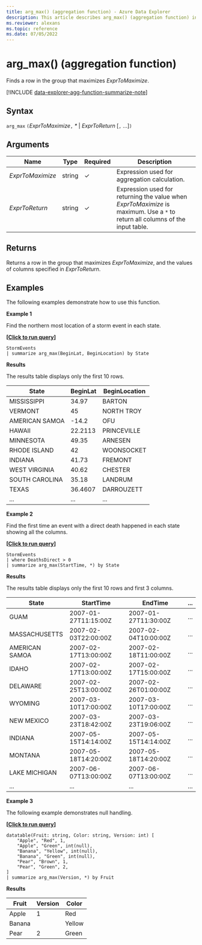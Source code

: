 ```yaml
---
title: arg_max() (aggregation function) - Azure Data Explorer
description: This article describes arg_max() (aggregation function) in Azure Data Explorer.
ms.reviewer: alexans
ms.topic: reference
ms.date: 07/05/2022
---
```

# arg_max() (aggregation function)

Finds a row in the group that maximizes *ExprToMaximize*.

[!INCLUDE [data-explorer-agg-function-summarize-note](../../includes/data-explorer-agg-function-summarize-note.md)]

## Syntax

`arg_max` `(`*ExprToMaximize*`,` *\** | *ExprToReturn*  [`,` ...]`)`

## Arguments

| Name | Type | Required | Description |
|--|--|--|--|
| *ExprToMaximize* | string | &check; | Expression used for aggregation calculation. |
| *ExprToReturn* | string | &check; | Expression used for returning the value when *ExprToMaximize* is maximum.  Use a `*` to return all columns of the input table. |

## Returns

Returns a row in the group that maximizes *ExprToMaximize*, and the values of columns specified in *ExprToReturn*.

## Examples

The following examples demonstrate how to use this function.

**Example 1**

Find the northern most location of a storm event in each state.

**\[**[**Click to run query**](https://dataexplorer.azure.com/clusters/help/databases/Samples?query=H4sIAAAAAAAAAwsuyS/KdS1LzSspVuCqUSguzc1NLMqsSlVILEqPz02s0HBKTc/M80ks0VGAsPKTE0sy8/M0FZIqFYJLEktSATqyPZtCAAAA)**\]**

```kusto
StormEvents 
| summarize arg_max(BeginLat, BeginLocation) by State
```

**Results**

The results table displays only the first 10 rows.

| State                | BeginLat | BeginLocation        |
| -------------------- | -------- | -------------------- |
| MISSISSIPPI          | 34.97    | BARTON               |
| VERMONT              | 45       | NORTH TROY           |
| AMERICAN SAMOA       | -14.2    | OFU                  |
| HAWAII               | 22.2113  | PRINCEVILLE          |
| MINNESOTA            | 49.35    | ARNESEN              |
| RHODE ISLAND         | 42       | WOONSOCKET           |
| INDIANA              | 41.73    | FREMONT              |
| WEST VIRGINIA        | 40.62    | CHESTER              |
| SOUTH CAROLINA       | 35.18    | LANDRUM              |
| TEXAS                | 36.4607  | DARROUZETT           |
| ...             | ...    | ...            |

**Example 2**

Find the first time an event with a direct death happened in each state showing all the columns.

**\[**[**Click to run query**](https://dataexplorer.azure.com/clusters/help/databases/Samples?query=H4sIAAAAAAAAAwsuyS/KdS1LzSsp5qpRKM9ILUpVcElNLMkodsksSk0uUbBTMABKFJfm5iYWZValKiQWpcfnJlZoBJckFpWEZOam6ihoaSokVSoABUpSAQPollZPAAAA)**\]**

```kusto
StormEvents
| where DeathsDirect > 0
| summarize arg_max(StartTime, *) by State
```

**Results**

The results table displays only the first 10 rows and first 3 columns.

| State          | StartTime            | EndTime              | ... |
| -------------- | -------------------- | -------------------- | --- |
| GUAM           | 2007-01-27T11:15:00Z | 2007-01-27T11:30:00Z | ... |
| MASSACHUSETTS  | 2007-02-03T22:00:00Z | 2007-02-04T10:00:00Z | ... |
| AMERICAN SAMOA | 2007-02-17T13:00:00Z | 2007-02-18T11:00:00Z | ... |
| IDAHO          | 2007-02-17T13:00:00Z | 2007-02-17T15:00:00Z | ... |
| DELAWARE       | 2007-02-25T13:00:00Z | 2007-02-26T01:00:00Z | ... |
| WYOMING        | 2007-03-10T17:00:00Z | 2007-03-10T17:00:00Z | ... |
| NEW MEXICO     | 2007-03-23T18:42:00Z | 2007-03-23T19:06:00Z | ... |
| INDIANA        | 2007-05-15T14:14:00Z | 2007-05-15T14:14:00Z | ... |
| MONTANA        | 2007-05-18T14:20:00Z | 2007-05-18T14:20:00Z | ... |
| LAKE MICHIGAN  | 2007-06-07T13:00:00Z | 2007-06-07T13:00:00Z | ... |
|... | ... | ...| ... |

**Example 3**

The following example demonstrates null handling.

**\[**[**Click to run query**](https://dataexplorer.azure.com/clusters/kvc6bc487453a064d3c9de.northeurope/databases/new-free-database?query=H4sIAAAAAAAAA31PwQrCMAy97ytCT530osfdnKBX8SCIiHQsjEKWjrRjKH68nWwoguYdkry8l5DaxoSKUG+ld7GAEMVxY2Djycu7PaIE57kAxzGHcwYp1LrrCJUBdcA6paX5oneCyKlIHs09UT4JSssJo+KERH74K/m1ZI9WxnkpfuCP6zM/+1Ymu2QPCH3bWnF3BCvNtXWsp5cMLHKobvD6/wlU5dHuDwEAAA==)**\]**

```kusto
datatable(Fruit: string, Color: string, Version: int) [
    "Apple", "Red", 1,
    "Apple", "Green", int(null),
    "Banana", "Yellow", int(null),
    "Banana", "Green", int(null),
    "Pear", "Brown", 1,
    "Pear", "Green", 2,
]
| summarize arg_max(Version, *) by Fruit
```
**Results**

| Fruit | Version | Color |
|--|--|--|
| Apple | 1 | Red |
| Banana |  | Yellow |
| Pear | 2 | Green |
